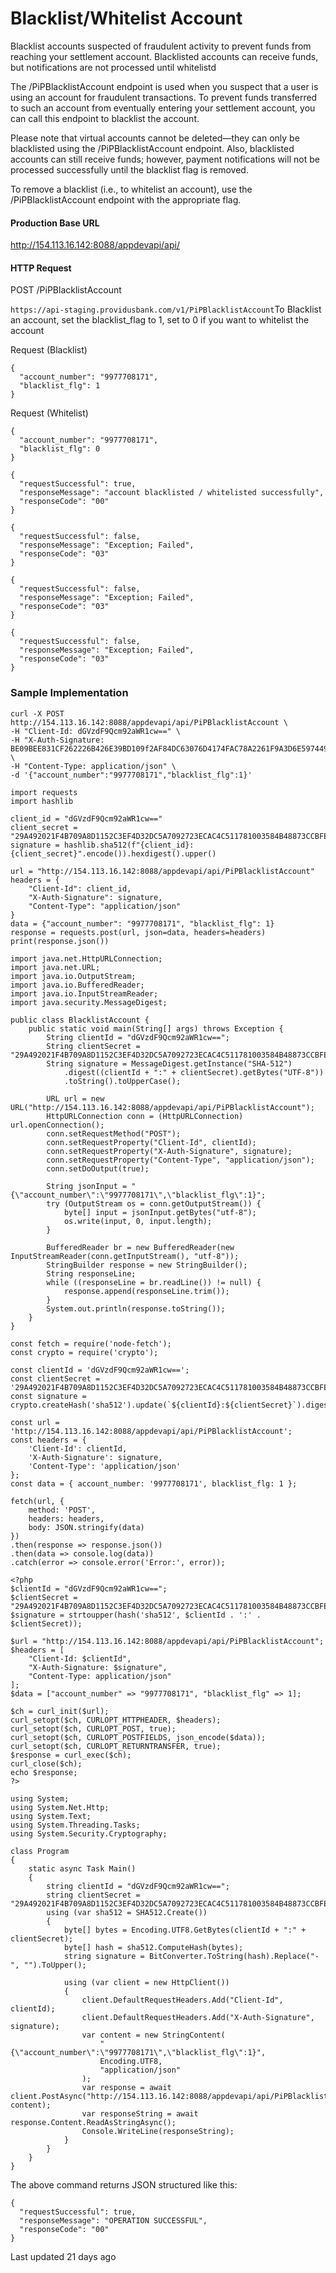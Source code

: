 # Blacklist/Whitelist Account

Blacklist accounts suspected of fraudulent activity to prevent funds from reaching your settlement account. Blacklisted accounts can receive funds, but notifications are not processed until whitelistd

The /PiPBlacklistAccount endpoint is used when you suspect that a user is using an account for fraudulent transactions. To prevent funds transferred to such an account from eventually entering your settlement account, you can call this endpoint to blacklist the account.

Please note that virtual accounts cannot be deleted—they can only be blacklisted using the /PiPBlacklistAccount endpoint. Also, blacklisted accounts can still receive funds; however, payment notifications will not be processed successfully until the blacklist flag is removed.

To remove a blacklist (i.e., to whitelist an account), use the /PiPBlacklistAccount endpoint with the appropriate flag.

#### Production Base URL

http://154.113.16.142:8088/appdevapi/api/

#### HTTP Request

POST /PiPBlacklistAccount

`https://api-staging.providusbank.com/v1/PiPBlacklistAccount`To Blacklist an account, set the blacklist_flag to 1, set to 0 if you want to whitelist the account

Request (Blacklist)

```
{
  "account_number": "9977708171",
  "blacklist_flg": 1
}
```

Request (Whitelist)

```
{
  "account_number": "9977708171",
  "blacklist_flg": 0
}
```

```
{
  "requestSuccessful": true,
  "responseMessage": "account blacklisted / whitelisted successfully",
  "responseCode": "00"
}
```

```
{
  "requestSuccessful": false,
  "responseMessage": "Exception; Failed",
  "responseCode": "03"
}
```

```
{
  "requestSuccessful": false,
  "responseMessage": "Exception; Failed",
  "responseCode": "03"
}
```

```
{
  "requestSuccessful": false,
  "responseMessage": "Exception; Failed",
  "responseCode": "03"
}
```

### Sample Implementation

```
curl -X POST http://154.113.16.142:8088/appdevapi/api/PiPBlacklistAccount \
-H "Client-Id: dGVzdF9Qcm92aWR1cw==" \
-H "X-Auth-Signature: BE09BEE831CF262226B426E39BD109f2AF84DC63076D4174FAC78A2261F9A3D6E59744983B8326B69CDF2963FE314DFC89635CFA37A40596508DD6EAAB09402C7" \
-H "Content-Type: application/json" \
-d '{"account_number":"9977708171","blacklist_flg":1}'
```

```
import requests
import hashlib

client_id = "dGVzdF9Qcm92aWR1cw=="
client_secret = "29A492021F4B709A8D1152C3EF4D32DC5A7092723ECAC4C511781003584B48873CCBFEBDEAE89CF22ED1CB1A836213549BC6638A3B563CA7FC009BEB3BC30CF8"
signature = hashlib.sha512(f"{client_id}:{client_secret}".encode()).hexdigest().upper()

url = "http://154.113.16.142:8088/appdevapi/api/PiPBlacklistAccount"
headers = {
    "Client-Id": client_id,
    "X-Auth-Signature": signature,
    "Content-Type": "application/json"
}
data = {"account_number": "9977708171", "blacklist_flg": 1}
response = requests.post(url, json=data, headers=headers)
print(response.json())
```

```
import java.net.HttpURLConnection;
import java.net.URL;
import java.io.OutputStream;
import java.io.BufferedReader;
import java.io.InputStreamReader;
import java.security.MessageDigest;

public class BlacklistAccount {
    public static void main(String[] args) throws Exception {
        String clientId = "dGVzdF9Qcm92aWR1cw==";
        String clientSecret = "29A492021F4B709A8D1152C3EF4D32DC5A7092723ECAC4C511781003584B48873CCBFEBDEAE89CF22ED1CB1A836213549BC6638A3B563CA7FC009BEB3BC30CF8";
        String signature = MessageDigest.getInstance("SHA-512")
            .digest((clientId + ":" + clientSecret).getBytes("UTF-8"))
            .toString().toUpperCase();

        URL url = new URL("http://154.113.16.142:8088/appdevapi/api/PiPBlacklistAccount");
        HttpURLConnection conn = (HttpURLConnection) url.openConnection();
        conn.setRequestMethod("POST");
        conn.setRequestProperty("Client-Id", clientId);
        conn.setRequestProperty("X-Auth-Signature", signature);
        conn.setRequestProperty("Content-Type", "application/json");
        conn.setDoOutput(true);

        String jsonInput = "{\"account_number\":\"9977708171\",\"blacklist_flg\":1}";
        try (OutputStream os = conn.getOutputStream()) {
            byte[] input = jsonInput.getBytes("utf-8");
            os.write(input, 0, input.length);
        }

        BufferedReader br = new BufferedReader(new InputStreamReader(conn.getInputStream(), "utf-8"));
        StringBuilder response = new StringBuilder();
        String responseLine;
        while ((responseLine = br.readLine()) != null) {
            response.append(responseLine.trim());
        }
        System.out.println(response.toString());
    }
}
```

```
const fetch = require('node-fetch');
const crypto = require('crypto');

const clientId = 'dGVzdF9Qcm92aWR1cw==';
const clientSecret = '29A492021F4B709A8D1152C3EF4D32DC5A7092723ECAC4C511781003584B48873CCBFEBDEAE89CF22ED1CB1A836213549BC6638A3B563CA7FC009BEB3BC30CF8';
const signature = crypto.createHash('sha512').update(`${clientId}:${clientSecret}`).digest('hex').toUpperCase();

const url = 'http://154.113.16.142:8088/appdevapi/api/PiPBlacklistAccount';
const headers = {
    'Client-Id': clientId,
    'X-Auth-Signature': signature,
    'Content-Type': 'application/json'
};
const data = { account_number: '9977708171', blacklist_flg: 1 };

fetch(url, {
    method: 'POST',
    headers: headers,
    body: JSON.stringify(data)
})
.then(response => response.json())
.then(data => console.log(data))
.catch(error => console.error('Error:', error));
```

```
<?php
$clientId = "dGVzdF9Qcm92aWR1cw==";
$clientSecret = "29A492021F4B709A8D1152C3EF4D32DC5A7092723ECAC4C511781003584B48873CCBFEBDEAE89CF22ED1CB1A836213549BC6638A3B563CA7FC009BEB3BC30CF8";
$signature = strtoupper(hash('sha512', $clientId . ':' . $clientSecret));

$url = "http://154.113.16.142:8088/appdevapi/api/PiPBlacklistAccount";
$headers = [
    "Client-Id: $clientId",
    "X-Auth-Signature: $signature",
    "Content-Type: application/json"
];
$data = ["account_number" => "9977708171", "blacklist_flg" => 1];

$ch = curl_init($url);
curl_setopt($ch, CURLOPT_HTTPHEADER, $headers);
curl_setopt($ch, CURLOPT_POST, true);
curl_setopt($ch, CURLOPT_POSTFIELDS, json_encode($data));
curl_setopt($ch, CURLOPT_RETURNTRANSFER, true);
$response = curl_exec($ch);
curl_close($ch);
echo $response;
?>
```

```
using System;
using System.Net.Http;
using System.Text;
using System.Threading.Tasks;
using System.Security.Cryptography;

class Program
{
    static async Task Main()
    {
        string clientId = "dGVzdF9Qcm92aWR1cw==";
        string clientSecret = "29A492021F4B709A8D1152C3EF4D32DC5A7092723ECAC4C511781003584B48873CCBFEBDEAE89CF22ED1CB1A836213549BC6638A3B563CA7FC009BEB3BC30CF8";
        using (var sha512 = SHA512.Create())
        {
            byte[] bytes = Encoding.UTF8.GetBytes(clientId + ":" + clientSecret);
            byte[] hash = sha512.ComputeHash(bytes);
            string signature = BitConverter.ToString(hash).Replace("-", "").ToUpper();

            using (var client = new HttpClient())
            {
                client.DefaultRequestHeaders.Add("Client-Id", clientId);
                client.DefaultRequestHeaders.Add("X-Auth-Signature", signature);
                var content = new StringContent(
                    "{\"account_number\":\"9977708171\",\"blacklist_flg\":1}",
                    Encoding.UTF8,
                    "application/json"
                );
                var response = await client.PostAsync("http://154.113.16.142:8088/appdevapi/api/PiPBlacklistAccount", content);
                var responseString = await response.Content.ReadAsStringAsync();
                Console.WriteLine(responseString);
            }
        }
    }
}
```

The above command returns JSON structured like this:

```
{
  "requestSuccessful": true,
  "responseMessage": "OPERATION SUCCESSFUL",
  "responseCode": "00"
}
```

Last updated 21 days ago